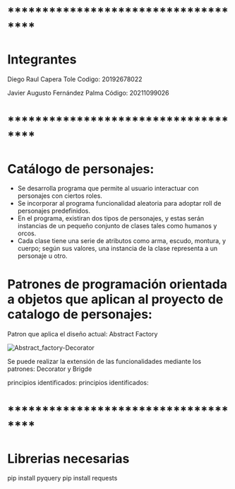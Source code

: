 # ************************************
# Integrantes 

Diego Raul Capera Tole
Codigo: 20192678022

Javier Augusto Fernández Palma
Código: 20211099026
# ************************************

# Catálogo de personajes:
- Se desarrolla programa que permite al usuario interactuar con personajes con ciertos roles.
- Se incorporar al programa funcionalidad aleatoria para adoptar roll de personajes predefinidos.
- En el programa, existiran dos tipos de personajes, y estas serán instancias de un pequeño conjunto de clases tales como humanos y orcos.
- Cada clase tiene una serie de atributos como arma, escudo, montura, y cuerpo; según sus valores, una instancia de la clase representa a un personaje u otro.

# Patrones de programación orientada a objetos que aplican al proyecto de catalogo de personajes:

Patron que aplica el diseño actual: Abstract Factory

![Abstract_factory-Decorator](https://user-images.githubusercontent.com/46091084/115177664-4c8fdd00-a095-11eb-85df-c15a98b483c6.jpeg)

Se puede realizar la extensión de las funcionalidades mediante los patrones: Decorator y Brigde

principios identificados:
principios identificados:

# ************************************
# Librerias necesarias

pip install pyquery
pip install requests
